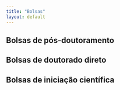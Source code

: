 ```yaml
---
title: "Bolsas"
layout: default
---
```


## Bolsas de p&oacute;s-doutoramento

## Bolsas de doutorado direto

## Bolsas de inicia&ccedil;&atilde;o cient&iacute;fica
